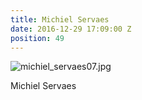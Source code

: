```yaml
---
title: Michiel Servaes
date: 2016-12-29 17:09:00 Z
position: 49
---
```


![michiel_servaes07.jpg](/uploads/michiel_servaes07.jpg)

Michiel Servaes